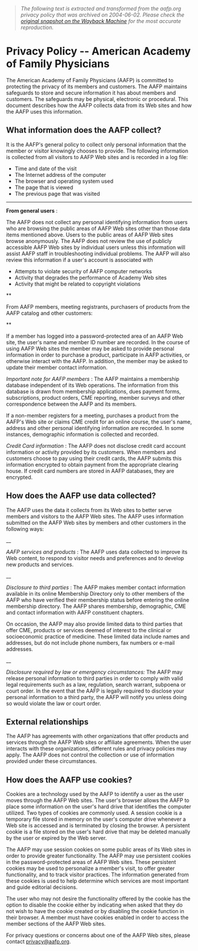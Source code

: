 > *The following text is extracted and transformed from the aafp.org privacy policy that was archived on 2004-06-02. Please check the [original snapshot on the Wayback Machine](https://web.archive.org/web/20040602202724id_/http%3A//www.aafp.org/privacy.xml) for the most accurate reproduction.*

# Privacy Policy -- American Academy of Family Physicians

[](https://web.archive.org/web/20040602202724id_/http%3A//www.aafp.org/x6001.xml?printxml)

The American Academy of Family Physicians (AAFP) is committed to protecting the privacy of its members and customers. The AAFP maintains safeguards to store and secure information it has about members and customers. The safeguards may be physical, electronic or procedural. This document describes how the AAFP collects data from its Web sites and how the AAFP uses this information.

## What information does the AAFP collect?

It is the AAFP's general policy to collect only personal information that the member or visitor knowingly chooses to provide. The following information is collected from all visitors to AAFP Web sites and is recorded in a log file:

  * Time and date of the visit 
  * The Internet address of the computer 
  * The browser and operating system used 
  * The page that is viewed 
  * The previous page that was visited

 ****

**From general users** :

The AAFP does not collect any personal identifying information from users who are browsing the public areas of AAFP Web sites other than those data items mentioned above. Users to the public areas of AAFP Web sites browse anonymously. The AAFP does not review the use of publicly accessible AAFP Web sites by individual users unless this information will assist AAFP staff in troubleshooting individual problems. The AAFP will also review this information if a user's account is associated with

  * Attempts to violate security of AAFP computer networks 
  * Activity that degrades the performance of Academy Web sites 
  * Activity that might be related to copyright violations

 **

From AAFP members, meeting registrants, purchasers of products from the AAFP catalog and other customers:

**

If a member has logged into a password-protected area of an AAFP Web site, the user's name and member ID number are recorded. In the course of using AAFP Web sites the member may be asked to provide personal information in order to purchase a product, participate in AAFP activities, or otherwise interact with the AAFP. In addition, the member may be asked to update their member contact information.

_Important note for AAFP members_ : The AAFP maintains a membership database independent of its Web operations. The information from this database is drawn from membership applications, dues payment forms, subscriptions, product orders, CME reporting, member surveys and other correspondence between the AAFP and its members. 

If a non-member registers for a meeting, purchases a product from the AAFP's Web site or claims CME credit for an online course, the user's name, address and other personal identifying information are recorded. In some instances, demographic information is collected and recorded. 

_Credit Card information_ : The AAFP does not disclose credit card account information or activity provided by its customers. When members and customers choose to pay using their credit cards, the AAFP submits this information encrypted to obtain payment from the appropriate clearing house. If credit card numbers are stored in AAFP databases, they are encrypted. 

## How does the AAFP use data collected?

The AAFP uses the data it collects from its Web sites to better serve members and visitors to the AAFP Web sites. The AAFP uses information submitted on the AAFP Web sites by members and other customers in the following ways: 

__

_AAFP services and products_ : The AAFP uses data collected to improve its Web content, to respond to visitor needs and preferences and to develop new products and services.

 __

_Disclosure to third parties_ : The AAFP makes member contact information available in its online Membership Directory only to other members of the AAFP who have verified their membership status before entering the online membership directory. The AAFP shares membership, demographic, CME and contact information with AAFP constituent chapters. 

On occasion, the AAFP may also provide limited data to third parties that offer CME, products or services deemed of interest to the clinical or socioeconomic practice of medicine. These limited data include names and addresses, but do not include phone numbers, fax numbers or e-mail addresses. 

__

_Disclosure required by law or emergency circumstances:_ The AAFP may release personal information to third parties in order to comply with valid legal requirements such as a law, regulation, search warrant, subpoena or court order. In the event that the AAFP is legally required to disclose your personal information to a third party, the AAFP will notify you unless doing so would violate the law or court order. 

## External relationships

The AAFP has agreements with other organizations that offer products and services through the AAFP Web sites or affiliate agreements. When the user interacts with these organizations, different rules and privacy policies may apply. The AAFP does not control the collection or use of information provided under these circumstances. 

## How does the AAFP use cookies? 

Cookies are a technology used by the AAFP to identify a user as the user moves through the AAFP Web sites. The user's browser allows the AAFP to place some information on the user's hard drive that identifies the computer utilized. Two types of cookies are commonly used. A session cookie is a temporary file stored in memory on the user's computer drive whenever a Web site is accessed and is terminated by closing the browser. A persistent cookie is a file stored on the user's hard drive that may be deleted manually by the user or expired by the Web server. 

The AAFP may use session cookies on some public areas of its Web sites in order to provide greater functionality. The AAFP may use persistent cookies in the password-protected areas of AAFP Web sites. These persistent cookies may be used to personalize a member's visit, to offer greater functionality, and to track visitor practices. The information generated from these cookies is used to help determine which services are most important and guide editorial decisions. 

The user who may not desire the functionality offered by the cookie has the option to disable the cookie either by indicating when asked that they do not wish to have the cookie created or by disabling the cookie function in their browser. A member must have cookies enabled in order to access the member sections of the AAFP Web sites.

For privacy questions or concerns about one of the AAFP Web sites, please contact [privacy@aafp.org](mailto:privacy@aafp.org). 
